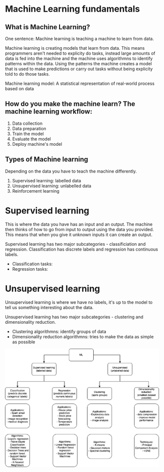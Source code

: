 # Machine Learning fundamentals

## What is Machine Learning?

One sentence: Machine learning is teaching a machine to learn from data.

Machine learning is creating models that learn from data. This means programmers aren't needed to explicity do tasks, instead large amounts of data is fed into the machine and the machine uses algorithmns to identify patterns within the data. Using the patterns the machine creates a model that is used to make predictions or carry out tasks without being explicity told to do those tasks.

Machine learning model: A statistical representation of real-world process based on data

## How do you make the machine learn? The machine learning workflow:
1. Data collection
2. Data preparation
3. Train the model
4. Evaluate the model
5. Deploy machine's model

## Types of Machine learning
Depending on the data you have to teach the machine differently. 
1. Supervised learning: labelled data
2. Unsupervised learning: unlabelled data
3. Reinforcement learning

# Supervised learning
This is where the data you have has an input and an output. The machine then thinks of how to go from input to output using the data you provided. This means that when you give it unknown inputs it can create an output. 

Supervised learning has two major subcategories - classificiation and regression. Classification has discrete labels and regression has continuous labels.

- Classification tasks: 
- Regression tasks:

# Unsupervised learning
Unsupervised learning is where we have no labels, it's up to the model to tell us something interesting about the data.

Unsupervised learning has two major subcategories - clustering and dimensionality reduction. 
- Clustering algorithmns: identify groups of data
- Dimensionality reduction algorithmns: tries to make the data as simple as possible


![machine learning chart](machine_learning.png)


